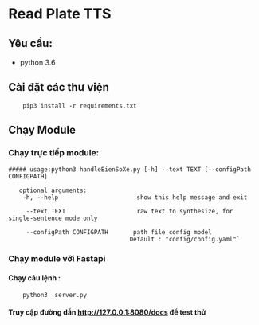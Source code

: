 # Read Plate TTS

## Yêu cầu: 

   + python 3.6

## Cài đặt các thư viện

```
	pip3 install -r requirements.txt
```



## Chạy Module

### 	Chạy trực tiếp module:

```
##### usage:python3 handleBienSoXe.py [-h] --text TEXT [--configPath CONFIGPATH]

​	optional arguments:
  	-h, --help                      show this help message and exit

 	 --text TEXT                    raw text to synthesize, for single-sentence mode only

 	 --configPath CONFIGPATH       path file config model 
​								   Default : "config/config.yaml"`
```



### 	Chạy module với Fastapi

#### Chạy câu lệnh :

```
	python3  server.py
```

#### Truy cập đường dẫn http://127.0.0.1:8080/docs để test thử

